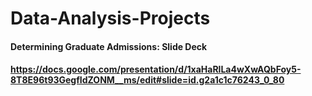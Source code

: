 # Data-Analysis-Projects

#### Determining Graduate Admissions: Slide Deck
#### https://docs.google.com/presentation/d/1xaHaRlLa4wXwAQbFoy5-8T8E96t93GegfIdZONM__ms/edit#slide=id.g2a1c1c76243_0_80
